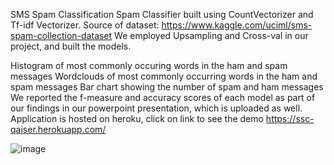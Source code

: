 SMS Spam Classification
Spam Classifier built using CountVectorizer and Tf-idf Vectorizer. Source of dataset: https://www.kaggle.com/uciml/sms-spam-collection-dataset We employed Upsampling and Cross-val in our project, and built the models.

Histogram of most commonly occuring words in the ham and spam messages
Wordclouds of most commonly occurring words in the ham and spam messages
Bar chart showing the number of spam and ham messages
We reported the f-measure and accuracy scores of each model as part of our findings in our powerpoint presentation, which is uploaded as well.
Application is hosted on heroku, click on link to see the demo https://ssc-qaiser.herokuapp.com/


![image](https://user-images.githubusercontent.com/95518289/192505516-385f297e-1863-4bc0-8b13-24bd53d0e070.png)

